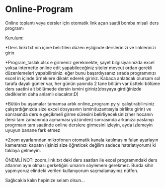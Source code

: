 # Online-Program
Online toplantı veya dersler için otomatik link açan saatli bomba misali ders programı

Kurulum:

*Ders linki txt nin içine belirtilen düzen eşliğinde derslerinizi ve linklerinizi girin

*Program_taslak.xlsx e girmeniz gerekmekte, şayet bilgisiyarınızda excel yoksa internette online edit yapabileceğiniz siteler mevcut ordan gerekli düzenlemeleri yapabilirsiniz. eğer bunu başardıysanız sırada programınızı excel in içinde örneklere dikakt ederek giriniz. Kabaca anlatıcak olursam sol tarafa dayalı günler var, her günün yanında 2 tane bölüm var üstteki bölüme ders saatini alt bölümede dersin ismini giriniz(dosyaya girdiğinizde dediklerim daha anlamlı olacaktır:D)

*Bütün bu aşamalar tamamsa artık online_program.py yi çalıştırabilirsiniz çalıştırdığınızda size excel dosyasının ismini(uzantısıyla birlikte girin) ve sonrasında ders e geçikmeli girme süresini belirliyeceksiniz(her hocanın dersi tam zamanında açmaması yüzünden) sonrasında arkanıza yaslanıp progrmaın tam saatinde online derslere girmesini izleyin, ayda izlemeyin uyuyun banane fark etmez

*Zoom ayarlarından mikrofonun otomatik kanala katılmasını falan ayarlayın kameranızı kapatın (işinizi size öğreticek değilim sadece hatırlatıyorum) ki taklaya gelmeyin.

ÖNEMLİ NOT:
zoom_link.txt deki ders saatları ile excel programındaki ders atlarının aynı olması gerketiğini umarım söylemem gerekmez. Burda sihir yapmıyoruz elindeki verileri kullanıyorum saçmalamayınız nütfen.

Sağlıcakla kalın hepinize selam olsun...
